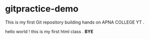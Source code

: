 # gitpractice-demo
This is my first Git repository building hands on APNA COLLEGE YT .
<p>
  hello world ! this is my first html class . 
  <b>BYE</b>
</p>
